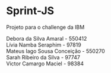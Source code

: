 # Sprint-JS
Projeto para o challenge da IBM

Debora da Silva Amaral - 550412 <br>
Lívia Namba Seraphim - 97819 <br>
Mateus Iago Sousa Conceição - 550270 <br>
Sarah Ribeiro da Silva - 97747 <br>
Victor Camargo Maciel - 98384 <br>
